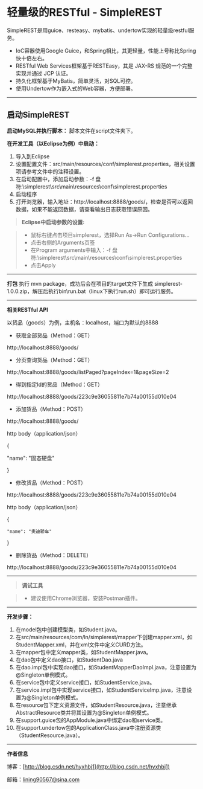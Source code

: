 轻量级的RESTful - SimpleREST
===================

SimpleREST是用guice、resteasy、mybatis、undertow实现的轻量级restful服务。

 - IoC容器使用Google Guice，和Spring相比，其更轻量，性能上号称比Spring快十倍左右。
 - RESTful Web Services框架基于RESTEasy，其是 JAX-RS 规范的一个完整实现并通过 JCP 认证。
 - 持久化框架基于MyBatis，简单灵活，对SQL可控。
 - 使用Undertow作为嵌入式的Web容器，方便部署。

----------

启动SimpleREST
-------------

**启动MySQL并执行脚本：**
脚本文件在script文件夹下。

**在开发工具（以Eclipse为例）中启动：**
 1. 导入到Eclipse
 2. 设置配置文件：src/main/resources/conf/simplerest.properties，相关设置项请参考文件中的注释设置。
 3. 在启动配置中，添加启动参数：-f 盘符:\simplerest\src\main\resources\conf\simplerest.properties
 4. 启动程序
 5. 打开浏览器，输入地址：http://localhost:8888/goods/，检查是否可以返回数据，如果不能返回数据，请查看输出日志获取错误原因。

> **Eclipse中启动参数的设置:**

> - 鼠标右键点击项目simplerest，选择Run As->Run Configurations...
> - 点击右侧的Arguments页签
> - 在Program arguments中输入：-f 盘符:\simplerest\src\main\resources\conf\simplerest.properties
> - 点击Apply

----------

**打包**
执行 mvn package，成功后会在项目的target文件下生成 simplerest-1.0.0.zip，解压后执行bin\run.bat（linux下执行run.sh）即可运行服务。

----------

**相关RESTful API**

以货品（goods）为例，主机名：localhost，端口为默认的8888

 - 获取全部货品（Method：GET）

 
 http://localhost:8888/goods/
	 

 - 分页查询货品（Method：GET）

 
 http://localhost:8888/goods/listPaged?pageIndex=1&pageSize=2
	 

 - 得到指定Id的货品（Method：GET）

 
 http://localhost:8888/goods/223c9e36055811e7b74a00155d010e04
	

 - 添加货品（Method：POST）

 
 http://localhost:8888/goods/
 
 http body（application/json）
 
 {
 
 "name": "固态硬盘"
 
 }
	

 - 修改货品（Method：POST）

 
 http://localhost:8888/goods/223c9e36055811e7b74a00155d010e04
 
 http body（application/json）
 
 {
 
 	"name": "奥迪轿车"
 	
 }
	 

 - 删除货品（Method：DELETE）

 
 http://localhost:8888/goods/223c9e36055811e7b74a00155d010e04

----------
	 
> **调试工具**

> - 建议使用Chrome浏览器，安装Postman插件。

----------

**开发步骤：**

 1. 在model包中创建模型类，如Student.java。
 2. 在src/main/resources/com/ln/simplerest/mapper下创建mapper.xml，如StudentMapper.xml，并在xml文件中定义CURD方法。
 3. 在mapper包中定义mapper类，如StudentMapper.java。
 4. 在dao包中定义dao接口，如StudentDao.java
 5. 在dao.impl包中实现dao接口，如StudentMapperDaoImpl.java，注意设置为@Singleton单例模式。
 6. 在service包中定义service接口，如StudentService.java。
 7. 在service.impl包中实现service接口，如StudentServiceImp.java，注意设置为@Singleton单例模式。
 8. 在resource包下定义资源文件，如StudentResource.java，注意继承AbstractResource类并将其设置为@Singleton单例模式。
 9. 在support.guice包的AppModule.java中绑定dao和service类。
 10. 在support.undertow包的ApplicationClass.java中注册资源类（StudentResource.java）。

----------

**作者信息**

博客：[http://blog.csdn.net/hyxhbj1](http://blog.csdn.net/hyxhbj1)

邮箱：lining90567@sina.com